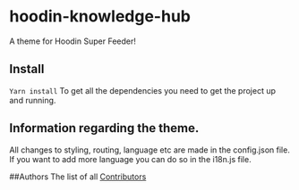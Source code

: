 # hoodin-knowledge-hub
A theme for Hoodin Super Feeder!
## Install
``` Yarn install ```
To get all the dependencies you need to get the project up and running.

## Information regarding the theme.
All changes to styling, routing, language etc are made in the config.json file.
If you want to add more language you can do so in the i18n.js file.

##Authors
The list of all [Contributors](https://github.com/malinaurora/hoodin-knowledge-hub/graphs/contributors)